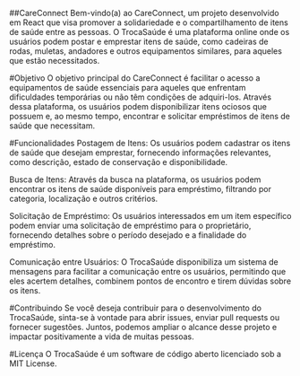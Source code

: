 ##CareConnect
Bem-vindo(a) ao CareConnect, um projeto desenvolvido em React que visa promover a solidariedade e o compartilhamento de itens de saúde entre as pessoas. O TrocaSaúde é uma plataforma online onde os usuários podem postar e emprestar itens de saúde, como cadeiras de rodas, muletas, andadores e outros equipamentos similares, para aqueles que estão necessitados.

#Objetivo
O objetivo principal do CareConnect é facilitar o acesso a equipamentos de saúde essenciais para aqueles que enfrentam dificuldades temporárias ou não têm condições de adquiri-los. Através dessa plataforma, os usuários podem disponibilizar itens ociosos que possuem e, ao mesmo tempo, encontrar e solicitar empréstimos de itens de saúde que necessitam.

#Funcionalidades
Postagem de Itens: Os usuários podem cadastrar os itens de saúde que desejam emprestar, fornecendo informações relevantes, como descrição, estado de conservação e disponibilidade.

Busca de Itens: Através da busca na plataforma, os usuários podem encontrar os itens de saúde disponíveis para empréstimo, filtrando por categoria, localização e outros critérios.

Solicitação de Empréstimo: Os usuários interessados em um item específico podem enviar uma solicitação de empréstimo para o proprietário, fornecendo detalhes sobre o período desejado e a finalidade do empréstimo.

Comunicação entre Usuários: O TrocaSaúde disponibiliza um sistema de mensagens para facilitar a comunicação entre os usuários, permitindo que eles acertem detalhes, combinem pontos de encontro e tirem dúvidas sobre os itens.

#Contribuindo
Se você deseja contribuir para o desenvolvimento do TrocaSaúde, sinta-se à vontade para abrir issues, enviar pull requests ou fornecer sugestões. Juntos, podemos ampliar o alcance desse projeto e impactar positivamente a vida de muitas pessoas.

#Licença
O TrocaSaúde é um software de código aberto licenciado sob a MIT License.
